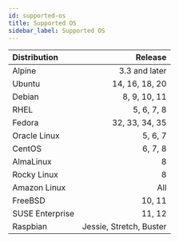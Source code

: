 ```yaml
---
id: supported-os
title: Supported OS
sidebar_label: Supported OS
---
```


| Distribution |                    Release |
|:-------------|---------------------------:|
| Alpine       |              3.3 and later |
| Ubuntu       |              14, 16, 18, 20|
| Debian       |                8, 9, 10, 11|
| RHEL         |                  5, 6, 7, 8|
| Fedora       |              32, 33, 34, 35|
| Oracle Linux |                     5, 6, 7|
| CentOS       |                     6, 7, 8|
| AlmaLinux    |                           8|
| Rocky Linux  |                           8|
| Amazon Linux |                         All|
| FreeBSD      |                      10, 11|
| SUSE Enterprise |                   11, 12|
| Raspbian     |    Jessie, Stretch, Buster |
